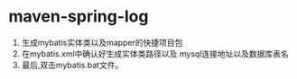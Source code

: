 # maven-spring-log
1. 生成mybatis实体类以及mapper的快捷项目包
2. 在mybatis.xml中确认好生成实体类路径以及 mysql连接地址以及数据库表名
3. 最后,双击mybatis.bat文件。